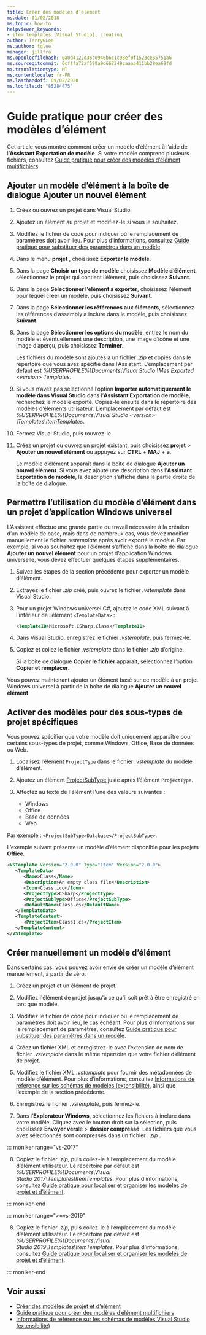 ```yaml
---
title: Créer des modèles d’élément
ms.date: 01/02/2018
ms.topic: how-to
helpviewer_keywords:
- item templates [Visual Studio], creating
author: TerryGLee
ms.author: tglee
manager: jillfra
ms.openlocfilehash: 0a0d4122d36c0946b6c1c98ef0f1523ce35751a6
ms.sourcegitcommit: 6cfffa72af599a9d667249caaaa411bb28ea69fd
ms.translationtype: MT
ms.contentlocale: fr-FR
ms.lasthandoff: 09/02/2020
ms.locfileid: "85284475"
---
```

# <a name="how-to-create-item-templates"></a>Guide pratique pour créer des modèles d’élément

Cet article vous montre comment créer un modèle d’élément à l’aide de l’**Assistant Exportation de modèle**. Si votre modèle comprend plusieurs fichiers, consultez [Guide pratique pour créer des modèles d’élément multifichiers](../ide/how-to-create-multi-file-item-templates.md).

## <a name="add-an-item-template-to-the-add-new-item-dialog-box"></a>Ajouter un modèle d’élément à la boîte de dialogue Ajouter un nouvel élément

1. Créez ou ouvrez un projet dans Visual Studio.

1. Ajoutez un élément au projet et modifiez-le si vous le souhaitez.

1. Modifiez le fichier de code pour indiquer où le remplacement de paramètres doit avoir lieu. Pour plus d’informations, consultez [Guide pratique pour substituer des paramètres dans un modèle](../ide/how-to-substitute-parameters-in-a-template.md).

1. Dans le menu **projet** , choisissez **Exporter le modèle**.

1. Dans la page **Choisir un type de modèle** choisissez **Modèle d’élément**, sélectionnez le projet qui contient l’élément, puis choisissez **Suivant**.

1. Dans la page **Sélectionner l’élément à exporter**, choisissez l’élément pour lequel créer un modèle, puis choisissez **Suivant**.

1. Dans la page **Sélectionner les références aux éléments**, sélectionnez les références d’assembly à inclure dans le modèle, puis choisissez **Suivant**.

1. Dans la page **Sélectionner les options du modèle**, entrez le nom du modèle et éventuellement une description, une image d’icône et une image d’aperçu, puis choisissez **Terminer**.

    Les fichiers du modèle sont ajoutés à un fichier *.zip* et copiés dans le répertoire que vous avez spécifié dans l’Assistant. L’emplacement par défaut est *%USERPROFILE%\Documents\Visual Studio \Mes Exported \<version\> Templates*.

1. Si vous n’avez pas sélectionné l’option **Importer automatiquement le modèle dans Visual Studio** dans l’**Assistant Exportation de modèle**, recherchez le modèle exporté. Copiez-le ensuite dans le répertoire des modèles d’éléments utilisateur. L’emplacement par défaut est *%USERPROFILE%\Documents\Visual Studio \<version\> \Templates\ItemTemplates*.

1. Fermez Visual Studio, puis rouvrez-le.

1. Créez un projet ou ouvrez un projet existant, puis choisissez **projet**  >  **Ajouter un nouvel élément** ou appuyez sur **CTRL** + **MAJ** + **a**.

   Le modèle d’élément apparaît dans la boîte de dialogue **Ajouter un nouvel élément**. Si vous avez ajouté une description dans l’**Assistant Exportation de modèle**, la description s’affiche dans la partie droite de la boîte de dialogue.

## <a name="enable-the-item-template-to-be-used-in-a-universal-windows-app-project"></a>Permettre l’utilisation du modèle d’élément dans un projet d’application Windows universel

L’Assistant effectue une grande partie du travail nécessaire à la création d’un modèle de base, mais dans de nombreux cas, vous devez modifier manuellement le fichier *.vstemplate* après avoir exporté le modèle. Par exemple, si vous souhaitez que l’élément s’affiche dans la boîte de dialogue **Ajouter un nouvel élément** pour un projet d’application Windows universelle, vous devez effectuer quelques étapes supplémentaires.

1. Suivez les étapes de la section précédente pour exporter un modèle d’élément.

1. Extrayez le fichier *.zip* créé, puis ouvrez le fichier *.vstemplate* dans Visual Studio.

1. Pour un projet Windows universel C#, ajoutez le code XML suivant à l’intérieur de l’élément `<TemplateData>` :

   ```xml
   <TemplateID>Microsoft.CSharp.Class</TemplateID>
   ```

1. Dans Visual Studio, enregistrez le fichier *.vstemplate*, puis fermez-le.

1. Copiez et collez le fichier *.vstemplate* dans le fichier *.zip* d’origine.

     Si la boîte de dialogue **Copier le fichier** apparaît, sélectionnez l’option **Copier et remplacer**.

Vous pouvez maintenant ajouter un élément basé sur ce modèle à un projet Windows universel à partir de la boîte de dialogue **Ajouter un nouvel élément**.

## <a name="enable-templates-for-specific-project-subtypes"></a>Activer des modèles pour des sous-types de projet spécifiques

Vous pouvez spécifier que votre modèle doit uniquement apparaître pour certains sous-types de projet, comme Windows, Office, Base de données ou Web.

1. Localisez l’élément `ProjectType` dans le fichier *.vstemplate* du modèle d’élément.

1. Ajoutez un élément [ProjectSubType](../extensibility/projectsubtype-element-visual-studio-templates.md) juste après l’élément `ProjectType`.

1. Affectez au texte de l'élément l'une des valeurs suivantes :

    - Windows
    - Office
    - Base de données
    - Web

Par exemple : `<ProjectSubType>Database</ProjectSubType>`.

L’exemple suivant présente un modèle d’élément disponible pour les projets **Office**.

```xml
<VSTemplate Version="2.0.0" Type="Item" Version="2.0.0">
   <TemplateData>
      <Name>Class</Name>
      <Description>An empty class file</Description>
      <Icon>Class.ico</Icon>
      <ProjectType>CSharp</ProjectType>
      <ProjectSubType>Office</ProjectSubType>
      <DefaultName>Class.cs</DefaultName>
   </TemplateData>
   <TemplateContent>
      <ProjectItem>Class1.cs</ProjectItem>
   </TemplateContent>
</VSTemplate>
```

## <a name="manually-create-an-item-template"></a>Créer manuellement un modèle d’élément

Dans certains cas, vous pouvez avoir envie de créer un modèle d’élément manuellement, à partir de zéro.

1. Créez un projet et un élément de projet.

2. Modifiez l'élément de projet jusqu'à ce qu'il soit prêt à être enregistré en tant que modèle.

3. Modifiez le fichier de code pour indiquer où le remplacement de paramètres doit avoir lieu, le cas échéant. Pour plus d’informations sur le remplacement de paramètres, consultez [Guide pratique pour substituer des paramètres dans un modèle](../ide/how-to-substitute-parameters-in-a-template.md).

4. Créez un fichier XML et enregistrez-le avec l’extension de nom de fichier *.vstemplate* dans le même répertoire que votre fichier d’élément de projet.

5. Modifiez le fichier XML *.vstemplate* pour fournir des métadonnées de modèle d’élément. Pour plus d’informations, consultez [Informations de référence sur les schémas de modèles (extensibilité)](../extensibility/visual-studio-template-schema-reference.md), ainsi que l’exemple de la section précédente.

6. Enregistrez le fichier *.vstemplate*, puis fermez-le.

7. Dans l’**Explorateur Windows**, sélectionnez les fichiers à inclure dans votre modèle. Cliquez avec le bouton droit sur la sélection, puis choisissez **Envoyer vers**le  >  **dossier compressé**. Les fichiers que vous avez sélectionnés sont compressés dans un fichier *. zip* .

::: moniker range="vs-2017"

8. Copiez le fichier *.zip*, puis collez-le à l’emplacement du modèle d’élément utilisateur. Le répertoire par défaut est *%USERPROFILE%\Documents\Visual Studio 2017\Templates\ItemTemplates*. Pour plus d’informations, consultez [Guide pratique pour localiser et organiser les modèles de projet et d’élément](../ide/how-to-locate-and-organize-project-and-item-templates.md).

::: moniker-end

::: moniker range=">=vs-2019"

8. Copiez le fichier *.zip*, puis collez-le à l’emplacement du modèle d’élément utilisateur. Le répertoire par défaut est *%USERPROFILE%\Documents\Visual Studio 2019\Templates\ItemTemplates*. Pour plus d’informations, consultez [Guide pratique pour localiser et organiser les modèles de projet et d’élément](../ide/how-to-locate-and-organize-project-and-item-templates.md).

::: moniker-end

## <a name="see-also"></a>Voir aussi

- [Créer des modèles de projet et d’élément](../ide/creating-project-and-item-templates.md)
- [Guide pratique pour créer des modèles d’élément multifichiers](../ide/how-to-create-multi-file-item-templates.md)
- [Informations de référence sur les schémas de modèles Visual Studio (extensibilité)](../extensibility/visual-studio-template-schema-reference.md)
